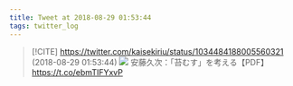 ```yaml
---
title: Tweet at 2018-08-29 01:53:44
tags: twitter_log
---
```


> [!CITE] https://twitter.com/kaisekiriu/status/1034484188005560321 (2018-08-29 01:53:44)
> ![](https://twitter.com/kaisekiriu/status/1034484188005560321)
> 安藤久次：「苔むす」を考える【PDF】
> https://t.co/ebmTIFYxvP
